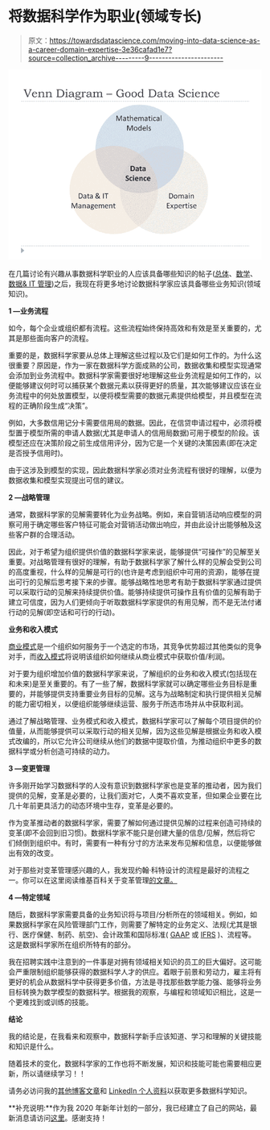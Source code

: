 # 将数据科学作为职业(领域专长)

> 原文：<https://towardsdatascience.com/moving-into-data-science-as-a-career-domain-expertise-3e36cafad1e7?source=collection_archive---------9----------------------->

![](img/e752a6144325642247b500574b0d4b4b.png)

在几篇讨论有兴趣从事数据科学职业的人应该具备哪些知识的帖子([总体](https://goo.gl/hVFzdD)、[数学](https://goo.gl/tqtHng)、[数据& IT 管理](https://goo.gl/seZcef))之后，我现在将更多地讨论数据科学家应该具备哪些业务知识(领域知识)。

**1 —业务流程**

如今，每个企业或组织都有流程。这些流程始终保持高效和有效是至关重要的，尤其是那些面向客户的流程。

重要的是，数据科学家要从总体上理解这些过程以及它们是如何工作的。为什么这很重要？原因是，作为一家在数据科学方面成熟的公司，数据收集和模型实现通常会添加到业务流程中。数据科学家需要很好地理解这些业务流程是如何工作的，以便能够建议何时可以捕获某个数据元素以获得更好的质量，其次能够建议应该在业务流程中的何处放置模型，以便将模型需要的数据元素提供给模型，并且模型在流程的正确阶段生成“决策”。

例如，大多数信用记分卡需要信用局的数据。因此，在信贷申请过程中，必须将模型置于模型所需的申请人数据(尤其是申请人的信用局数据)可用于模型的阶段。该模型还应在决策阶段之前生成信用评分，因为它是一个关键的决策因素(即在决定是否授予信用时)。

由于这涉及到模型的实现，因此数据科学家必须对业务流程有很好的理解，以便为数据收集和模型实现提出可信的建议。

**2 —战略管理**

通常，数据科学家的见解需要转化为业务战略。例如，来自营销活动响应模型的洞察可用于确定哪些客户特征可能会对营销活动做出响应，并由此设计出能够触及这些客户群的合理活动。

因此，对于希望为组织提供价值的数据科学家来说，能够提供“可操作”的见解至关重要。对战略管理有很好的理解，有助于数据科学家了解什么样的见解会受到公司的高度重视，什么样的见解是可行的(也许是考虑到组织中可用的资源)，能够在提出可行的见解后思考接下来的步骤。能够战略性地思考有助于数据科学家通过提供可以采取行动的见解来持续提供价值。能够持续提供可操作且有价值的见解有助于建立可信度，因为人们更倾向于听取数据科学家提供的有用见解，而不是无法付诸行动的见解(即空话和可行的行动)。

**业务和收入模式**

[商业模式](https://en.wikipedia.org/wiki/Business_model)是一个组织如何服务于一个选定的市场，其竞争优势超过其他类似的竞争对手，而[收入模式](https://en.wikipedia.org/wiki/Revenue_model)将说明该组织如何继续从商业模式中获取价值/利润。

对于要为组织增加价值的数据科学家来说，了解组织的业务和收入模式(包括现在和未来)是至关重要的。有了一些了解，数据科学家就可以确定哪些业务目标是重要的，并能够提供支持重要业务目标的见解。这与为战略制定和执行提供相关见解的能力密切相关，以便组织能够继续运营、服务于所选市场并从中获取利润。

通过了解战略管理、业务模式和收入模式，数据科学家可以了解每个项目提供的价值量，从而能够提供可以采取行动的相关见解，因为这些见解是根据业务和收入模式改编的，所以它允许公司继续从他们的数据中提取价值，为推动组织中更多的数据科学或分析创造可持续的动力。

**3 —变更管理**

许多刚开始学习数据科学的人没有意识到数据科学家也是变革的推动者，因为我们提供的见解，变革是必要的，让我们面对它，人类不喜欢变革，但如果企业要在比几十年前更具活力的动态环境中生存，变革是必要的。

作为变革推动者的数据科学家，需要了解如何通过提供见解的过程来创造可持续的变革(即不会回到旧习惯)。数据科学家不能只是创建大量的信息/见解，然后将它们倾倒到组织中。有时，需要有一种有分寸的方法来发布见解和信息，以便能够做出有效的改变。

对于那些对变革管理感兴趣的人，我发现约翰·科特设计的流程是最好的流程之一。你可以在这里阅读维基百科关于变革管理[的文章。](https://en.wikipedia.org/wiki/Change_management)

**4 —特定领域**

随后，数据科学家需要具备的业务知识将与项目/分析所在的领域相关。例如，如果数据科学家在风险管理部门工作，则需要了解特定的业务定义、法规(尤其是银行、医疗保健、制药、航空)、会计政策和国际标准( [GAAP](https://en.wikipedia.org/wiki/Generally_Accepted_Accounting_Principles_(United_States)) 或 [IFRS](https://en.wikipedia.org/wiki/International_Financial_Reporting_Standards) )、流程等。这是数据科学家所在组织所特有的部分。

我在招聘实践中注意到的一件事是对拥有领域相关知识的员工的巨大偏好。这可能会严重限制组织能够获得的数据科学人才的供应。着眼于前景和劳动力，雇主将有更好的机会从数据科学中获得更多价值，方法是寻找那些数学能力强、能够将业务目标转换为数学模型的数据科学。根据我的观察，与编程和领域知识相比，这是一个更难找到或训练的技能。

**结论**

我的结论是，在我看来和观察中，数据科学新手应该知道、学习和理解的关键技能和知识是什么。

随着技术的变化，数据科学家的工作也将不断发展，知识和技能可能也需要相应更新，所以请继续学习！！

请务必访问我的[其他博客文章](https://medium.com/@koolanalytics)和 [LinkedIn 个人资料](https://www.linkedin.com/in/koopingshung/)以获取更多数据科学知识。

**补充说明:**作为我 2020 年新年计划的一部分，我已经建立了自己的网站，最新消息请访问[这里](http://koopingshung.com)。感谢支持！